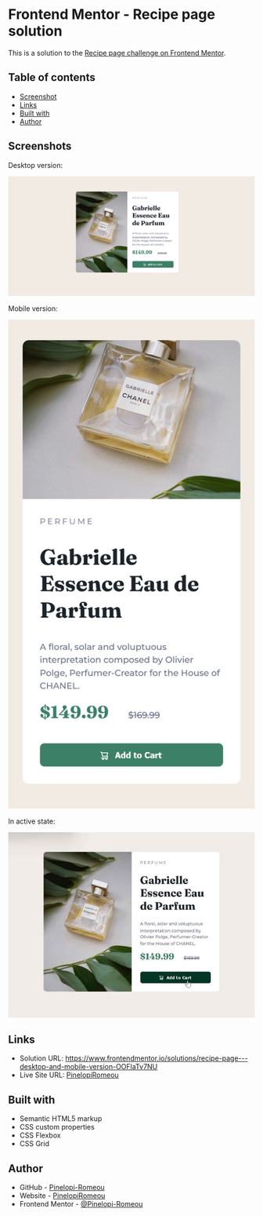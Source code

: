 # Frontend Mentor - Recipe page solution

This is a solution to the [Recipe page challenge on Frontend Mentor](https://www.frontendmentor.io/challenges/recipe-page-KiTsR8QQKm).
## Table of contents

  - [Screenshot](#screenshot)
  - [Links](#links)
  - [Built with](#built-with)
  - [Author](#author)

## Screenshots

Desktop version:

![](./screenshots/product-desktop.png)

Mobile version:

![](./screenshots/product-mobile.png)

In active state:

![](./screenshots/product-active.png)

## Links

- Solution URL: https://www.frontendmentor.io/solutions/recipe-page---desktop-and-mobile-version-OOFlaTv7NU
- Live Site URL: [PinelopiRomeou](https://pinelopi-romeou.netlify.app/)

## Built with

- Semantic HTML5 markup
- CSS custom properties
- CSS Flexbox
- CSS Grid

## Author

- GitHub - [Pinelopi-Romeou](https://github.com/Pinelopi-Romeou)
- Website - [PinelopiRomeou](https://pinelopi-romeou.netlify.app/)
- Frontend Mentor - [@Pinelopi-Romeou](https://www.frontendmentor.io/profile/Pinelopi-Romeou)
